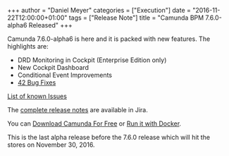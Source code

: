 +++
author = "Daniel Meyer"
categories = ["Execution"]
date = "2016-11-22T12:00:00+01:00"
tags = ["Release Note"]
title = "Camunda BPM 7.6.0-alpha6 Released"
+++

Camunda 7.6.0-alpha6 is here and it is packed with new features. The highlights are:

* DRD Monitoring in Cockpit (Enterprise Edition only)
* New Cockpit Dashboard
* Conditional Event Improvements
* [42 Bug Fixes](https://app.camunda.com/jira/issues/?jql=issuetype%20%3D%20%22Bug%20Report%22%20AND%20fixVersion%20%3D%207.6.0-alpha6)

[List of known Issues](https://app.camunda.com/jira/issues/?jql=affectedVersion%20%3D%207.6.0-alpha6)

The [complete release notes](https://app.camunda.com/jira/secure/ReleaseNote.jspa?projectId=10230&version=14697) are available in Jira.

You can [Download Camunda For Free](https://camunda.org/download/)
or [Run it with Docker](https://hub.docker.com/r/camunda/camunda-bpm-platform/).

This is the last alpha release before the 7.6.0 release which will hit the stores on November 30, 2016.
